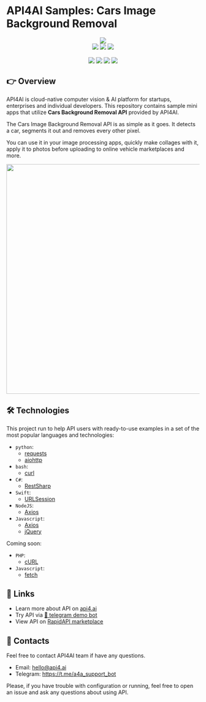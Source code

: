 # API4AI Samples: Cars Image Background Removal

<div align="center">
<a target="_blank" href="https://api4.ai?utm_source=img_bg_removal_cars_example_repo&utm_medium=readme&utm_campaign=examples"><img src="https://storage.googleapis.com/api4ai-static/logo/a4a-logo-horizontal-gradient-rectangular-bg-round-glow-small-550.png"/></a>
</div>


<div align="center">
<a target="_blank" href="https://rapidapi.com/api4ai-api4ai-default/api/cars-image-background-removal/details"><img src="https://img.shields.io/badge/View%20on%20RapidAPI-gray?logo=octopusdeploy&style=for-the-badge"/></a>
<a target="_blank" href="https://api4.ai/apis/car-bg-removal?utm_source=img_bg_removal_cars_example_repo&utm_medium=readme&utm_campaign=examples"><img src="https://img.shields.io/badge/api4.ai%20platform-fee33c?style=for-the-badge&logo=icloud&logoColor=black"/></a>
<a target="_blank" href="https://t.me/a4a_cars_img_bg_removal_bot"><img src="https://img.shields.io/badge/-Telegram%20demo-ddd?logo=telegram&style=for-the-badge"/></a>
<br><br>
<a target="_blank" href="https://www.instagram.com/api4ai"><img src="https://img.shields.io/badge/instagram--blue?style=social&logo=instagram"/></a>
<a target="_blank" href="https://www.facebook.com/api4ai.solutions/"><img src="https://img.shields.io/badge/facebook--blue?style=social&logo=facebook"/></a>
<a target="_blank" href="https://twitter.com/Api4Ai"><img src="https://img.shields.io/badge/twitter--blue?style=social&logo=twitter"/></a>
<a target="_blank" href="https://www.linkedin.com/company/api4ai"><img src="https://img.shields.io/badge/linkedin--blue?style=social&logo=linkedin"/></a>
</div>


## 👉 Overview

API4AI is cloud-native computer vision & AI platform for startups, enterprises and individual developers. This repository contains sample mini apps that utilize **Cars Background Removal API** provided by API4AI.

The Cars Image Background Removal API is as simple as it goes. It detects a car, segments it out and removes every other pixel.

You can use it in your image processing apps, quickly make collages with it, apply it to photos before uploading to online vehicle marketplaces and more.

<div align="center">
<img width="600" src="https://storage.googleapis.com/api4ai-static/visuals/bg_removal_2.png"/>
</div>


## 🛠 Technologies

This project run to help API users with ready-to-use examples in a set of the most popular languages and technologies:

* `python`:
  * [requests](./python/requests)
  * [aiohttp](./python/aiohttp)
* `bash`:
  * [curl](./bash/curl)
* `C#`:
  * [RestSharp](./csharp/restsharp)
* `Swift`:
  * [URLSession](./swift/urlsession)
* `NodeJS`:
  * [Axios](./nodejs/axios)
* `Javascript`:
  * [Axios](./js/axios)
  * [jQuery](./js/jquery)

Coming soon:

* `PHP`:
  * [cURL](./php/curl)
* `Javascript`:
  * [fetch](./js/fetch)


## 🔗 Links

* Learn more about API on [api4.ai](https://api4.ai/docs/car-bg-removal?utm_source=img_bg_removal_cars_example_repo&utm_medium=readme&utm_campaign=examples)
* Try API via [🤖 telegram demo bot](https://t.me/a4a_cars_img_bg_removal_bot)
* View API on [RapidAPI marketplace](https://rapidapi.com/api4ai-api4ai-default/api/cars-image-background-removal/details)


## 📩 Contacts

Feel free to contact API4AI team if have any questions.

* Email: hello@api4.ai
* Telegram: https://t.me/a4a_support_bot

Please, if you have trouble with configuration or running, feel free to open an issue and ask any questions about using API.

